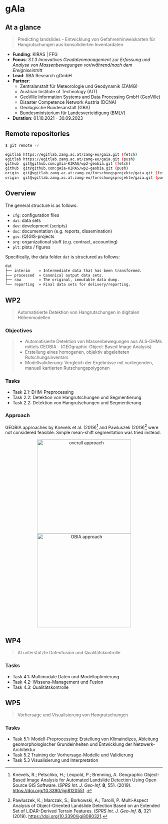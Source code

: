 # gAIa

## At a glance

> Predicting landslides - Entwicklung von Gefahrenhinweiskarten für Hangrutschungen aus konsolidierten Inventardaten

- **Funding**: KIRAS | FFG
- **Focus**: *3.1.3 Innovatives Geodatenmanagement zur Erfassung und Analyse von Massenbewegungen vor/während/nach dem Ereigniseintritt*
- **Lead**: SBA Research gGmbH
- **Partner**:
    - Zentralanstalt für Meteorologie und Geodynamik (ZAMG)
    - Austrian Institute of Technology (AIT)
    - GeoVille Information Systems and Data Processing GmbH (GeoVille)
    - Disaster Competence Network Austria (DCNA)
    - Geologische Bundesanstalt (GBA)
    - Bundesministerium für Landesverteidigung (BMLV)
- **Duration**: 01.10.2021 - 30.09.2023

## Remote repositories

```sh
$ git remote -v
```
```sh
egitlab https://egitlab.zamg.ac.at/zamg-eo/gaia.git (fetch)
egitlab https://egitlab.zamg.ac.at/zamg-eo/gaia.git (push)
github  git@github.com:gAia-KIRAS/wp2-geobia.git (fetch)
github  git@github.com:gAia-KIRAS/wp2-geobia.git (push)
origin  git@vgitlab.zamg.ac.at:zamg-eo/forschungsprojekte/gaia.git (fetch)
origin  git@vgitlab.zamg.ac.at:zamg-eo/forschungsprojekte/gaia.git (push)
```

## Overview 

The general structure is as follows:
- `cfg`: configuration files
- `dat`: data sets
- `dev`: development (scripts)
- `doc`: documentation (e.g. reports, dissemination)
- `gis`: (Q)GIS-projects
- `org`: organizational stuff (e.g. contract, accounting)
- `plt`: plots / figures

Specifically, the data folder `dat` is structured as follows:

```sh
dat
├── interim    » Intermediate data that has been transformed.
├── processed  » Canonical output data sets.
├── raw        » The original, immutable data dump.
└── reporting  » Final data sets for delivery/reporting.
```



## WP2

> Automatisierte Detektion von Hangrutschungen in digitalen Höhenmodellen

### Objectives

> - Automatisierte Detektion von Massenbewegungen aus ALS-DHMs mittels GEOBIA - (GEOgraphic-Object-Based Image Analysis)
> - Erstellung eines homogenen, objektiv abgeleiteten Rutschungsinventars
> - Modellvalidierung: Vergleich der Ergebnisse mit vorliegenden, manuell kartierten Rutschungspolygonen

### Tasks

- Task 2.1: DHM-Preprocessing
- Task 2.2: Detektion von Hangrutschungen und Segmentierung
- Task 2.2: Detektion von Hangrutschungen und Segmentierung

### Approach

GEOBIA approaches by Knevels et al. (2019)[^1] and Pawluszek (2019)[^2] were not considered feasible. Simple mean-shift segmentation was tried instead.

<div align="center">

<img src="https://www.mdpi.com/ijgi/ijgi-08-00321/article_deploy/html/images/ijgi-08-00321-g003.png" align="center" height="300" alt="overall approach">

<img src="https://www.mdpi.com/ijgi/ijgi-08-00321/article_deploy/html/images/ijgi-08-00321-g004.png" align="center" height="300" alt="OBIA approach">

</div>

[^1]: Knevels, R.; Petschko, H.; Leopold, P.; Brenning, A. Geographic Object-Based Image Analysis for Automated Landslide Detection Using Open Source GIS Software. *ISPRS Int. J. Geo-Inf.* **8**, 551. (2019). https://doi.org/10.3390/ijgi8120551 .

[^2]: Pawłuszek, K.; Marczak, S.; Borkowski, A.; Tarolli, P. Multi-Aspect Analysis of Object-Oriented Landslide Detection Based on an Extended Set of LiDAR-Derived Terrain Features. *ISPRS Int. J. Geo-Inf.* **8**, 321 (2019). https://doi.org/10.3390/ijgi8080321.



## WP4

> AI unterstützte Datenfusion und Qualitätskontrolle

### Tasks

- Task 4.1: Multimodale Daten und Modelloptimierung
- Task 4.2: Wissens-Management und Fusion
- Task 4.3: Qualitätskontrolle



## WP5

> Vorhersage und Visualisierung von Hangrutschungen

### Tasks

- Task 5.1: Modell-Preprocessing: Erstellung von Klimaindizes, Ableitung geomorphologischer Grundeinheiten und Entwicklung der Netzwerk-Architektur
- Task 5.2 Training der Vorhersage-Modelle und Validierung
- Task 5.3 Visualisierung und Interpretation
